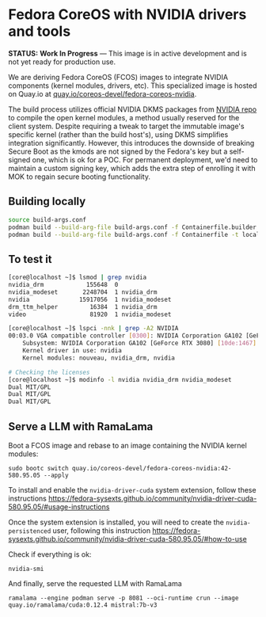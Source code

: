 # Fedora CoreOS with NVIDIA drivers and tools

**STATUS:** **Work In Progress** — This image is in active development and is not yet ready for production use.

We are deriving Fedora CoreOS (FCOS) images to integrate NVIDIA components (kernel modules, drivers, etc).
This specialized image is hosted on Quay.io at [quay.io/coreos-devel/fedora-coreos-nvidia](https://quay.io/repository/coreos-devel/fedora-coreos-nvidia?tab=tags).

The build process utilizes official NVIDIA DKMS packages from [NVIDIA repo](https://developer.download.nvidia.com/compute/cuda/repos/) to
compile the open kernel modules, a method usually reserved for the client system.
Despite requiring a tweak to target the immutable image's specific kernel (rather than the build host's), using DKMS simplifies integration significantly.
However, this introduces the downside of breaking Secure Boot as the kmods are not signed by the Fedora's key but a self-signed one, which is ok for a POC. For permanent deployment, we'd need to maintain a custom signing key, which adds the extra step of enrolling it with MOK to regain secure booting functionality.

## Building locally
```bash
source build-args.conf
podman build --build-arg-file build-args.conf -f Containerfile.builder -t $BUILDER_IMAGE
podman build --build-arg-file build-args.conf -f Containerfile -t localhost/fedora-coreos-nvidia:42-580.95.05
```

## To test it
```bash
[core@localhost ~]$ lsmod | grep nvidia
nvidia_drm            155648  0
nvidia_modeset       2248704  1 nvidia_drm
nvidia              15917056  1 nvidia_modeset
drm_ttm_helper         16384  1 nvidia_drm
video                  81920  1 nvidia_modeset

[core@localhost ~]$ lspci -nnk | grep -A2 NVIDIA
00:03.0 VGA compatible controller [0300]: NVIDIA Corporation GA102 [GeForce RTX 3080] [10de:2206] (rev a1)
	Subsystem: NVIDIA Corporation GA102 [GeForce RTX 3080] [10de:1467]
	Kernel driver in use: nvidia
	Kernel modules: nouveau, nvidia_drm, nvidia

# Checking the licenses
[core@localhost ~]$ modinfo -l nvidia nvidia_drm nvidia_modeset
Dual MIT/GPL
Dual MIT/GPL
Dual MIT/GPL
```

## Serve a LLM with RamaLama

Boot a FCOS image and rebase to an image containing the NVIDIA kernel modules:
```
sudo bootc switch quay.io/coreos-devel/fedora-coreos-nvidia:42-580.95.05 --apply
```

To install and enable the `nvidia-driver-cuda` system extension, follow these instructions https://fedora-sysexts.github.io/community/nvidia-driver-cuda-580.95.05/#usage-instructions

Once the system extension is installed, you will need to create the `nvidia-persistenced` user, following this instruction https://fedora-sysexts.github.io/community/nvidia-driver-cuda-580.95.05/#how-to-use


Check if everything is ok:
```
nvidia-smi
```

And finally, serve the requested LLM with RamaLama
```
ramalama --engine podman serve -p 8081 --oci-runtime crun --image quay.io/ramalama/cuda:0.12.4 mistral:7b-v3
```
